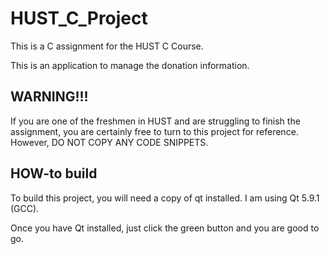 # HUST_C_Project

This is a C assignment for the HUST C Course.

This is an application to manage the donation information.

## WARNING!!!

If you are one of the freshmen in HUST and are struggling to finish the assignment, you are certainly free to turn to this project for reference. However, DO NOT COPY ANY CODE SNIPPETS.

## HOW-to build

To build this project, you will need a copy of qt installed. I am using Qt 5.9.1 (GCC).

Once you have Qt installed, just click the green button and you are good to go.
